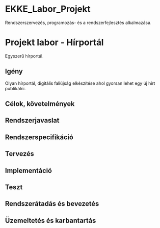 # EKKE_Labor_Projekt
Rendszerszervezés, programozás- és a rendszerfejlesztés alkalmazása.

# Projekt labor - Hírportál
Egyszerű hírportál.

## Igény
Olyan hírportál, digitális faliújság elkészítése ahol gyorsan lehet egy új hírt publikálni. 

## Célok, követelmények

## Rendszerjavaslat

## Rendszerspecifikáció

## Tervezés

## Implementáció

## Teszt

## Rendszerátadás és bevezetés

## Üzemeltetés és karbantartás
